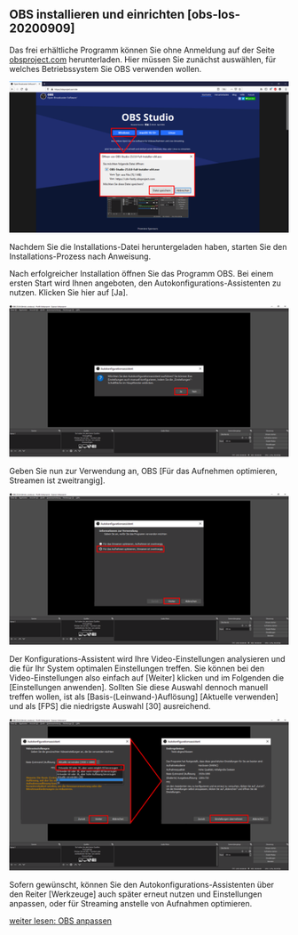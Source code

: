 ## OBS installieren und einrichten [obs-los-20200909]

Das frei erhältliche Programm können Sie ohne Anmeldung auf der Seite [obsproject.com](https://obsproject.com/de) herunterladen. Hier müssen Sie zunächst auswählen, für welches Betriebssystem Sie OBS verwenden wollen.

![](obs-runterladen.png)

Nachdem Sie die Installations-Datei heruntergeladen haben, starten Sie den Installations-Prozess nach Anweisung.

Nach erfolgreicher Installation öffnen Sie das Programm OBS. Bei einem ersten Start wird Ihnen angeboten, den Autokonfigurations-Assistenten zu nutzen. Klicken Sie hier auf [Ja].

![](autokonfiguration.png)

Geben Sie nun zur Verwendung an, OBS [Für das Aufnehmen optimieren, Streamen ist zweitrangig].

![](autokon-aufnahme-optimieren.png)

Der Konfigurations-Assistent wird Ihre Video-Einstellungen analysieren und die für Ihr System optimalen Einstellungen treffen. Sie können bei den Video-Einstellungen also einfach auf [Weiter] klicken und im Folgenden die [Einstellungen anwenden]. Sollten Sie diese Auswahl dennoch manuell treffen wollen, ist als [Basis-(Leinwand-)Auflösung] [Aktuelle verwenden] und als [FPS] die niedrigste Auswahl [30] ausreichend.

![](autokon-einstellungen.png)

Sofern gewünscht, können Sie den Autokonfigurations-Assistenten über den Reiter [Werkzeuge] auch später erneut nutzen und Einstellungen anpassen, oder für Streaming anstelle von Aufnahmen optimieren.

[weiter lesen: OBS anpassen](#obs-aufbau-20200909)

